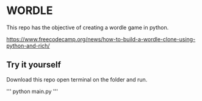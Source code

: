 # WORDLE
This repo has the objective of creating a wordle game in python.

https://www.freecodecamp.org/news/how-to-build-a-wordle-clone-using-python-and-rich/

## Try it yourself
Download this repo open terminal on the folder and run.

'''
python main.py
'''
